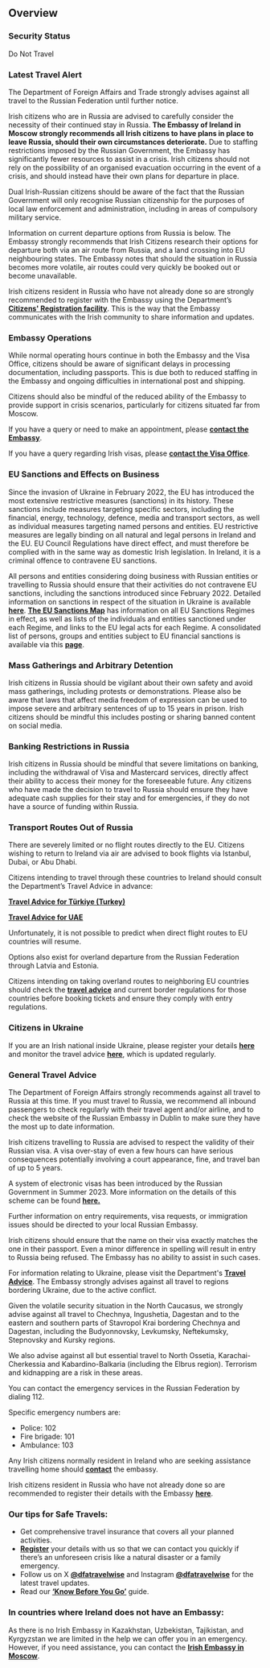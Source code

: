 ## Overview

### **Security Status**

Do Not Travel

### **Latest Travel Alert**

The Department of Foreign Affairs and Trade strongly advises against all travel to the Russian Federation until further notice.

Irish citizens who are in Russia are advised to carefully consider the necessity of their continued stay in Russia. **The Embassy of Ireland in Moscow strongly recommends all Irish citizens to have plans in place to leave Russia, should their own circumstances deteriorate.** Due to staffing restrictions imposed by the Russian Government, the Embassy has significantly fewer resources to assist in a crisis. Irish citizens should not rely on the possibility of an organised evacuation occurring in the event of a crisis, and should instead have their own plans for departure in place.

Dual Irish-Russian citizens should be aware of the fact that the Russian Government will only recognise Russian citizenship for the purposes of local law enforcement and administration, including in areas of compulsory military service.

Information on current departure options from Russia is below. The Embassy strongly recommends that Irish Citizens research their options for departure both via an air route from Russia, and a land crossing into EU neighbouring states. The Embassy notes that should the situation in Russia becomes more volatile, air routes could very quickly be booked out or become unavailable.

Irish citizens resident in Russia who have not already done so are strongly recommended to register with the Embassy using the Department’s [**Citizens' Registration facility**](https://www.ireland.ie/en/dfa/overseas-travel/citizens-registration/). This is the way that the Embassy communicates with the Irish community to share information and updates.

### **Embassy Operations**

While normal operating hours continue in both the Embassy and the Visa Office, citizens should be aware of significant delays in processing documentation, including passports. This is due both to reduced staffing in the Embassy and ongoing difficulties in international post and shipping.

Citizens should also be mindful of the reduced ability of the Embassy to provide support in crisis scenarios, particularly for citizens situated far from Moscow.

If you have a query or need to make an appointment, please [**contact the Embassy**](https://www.dfa.ie/irish-embassy/russia/contact-us/).

If you have a query regarding Irish visas, please [**contact the Visa Office**](https://www.dfa.ie/irish-embassy/russia/contact-us/visa-queries/).

### **EU Sanctions and Effects on Business**

Since the invasion of Ukraine in February 2022, the EU has introduced the most extensive restrictive measures (sanctions) in its history. These sanctions include measures targeting specific sectors, including the financial, energy, technology, defence, media and transport sectors, as well as individual measures targeting named persons and entities. EU restrictive measures are legally binding on all natural and legal persons in Ireland and the EU. EU Council Regulations have direct effect, and must therefore be complied with in the same way as domestic Irish legislation. In Ireland, it is a criminal offence to contravene EU sanctions.

All persons and entities considering doing business with Russian entities or travelling to Russia should ensure that their activities do not contravene EU sanctions, including the sanctions introduced since February 2022. Detailed information on sanctions in respect of the situation in Ukraine is available [**here**](https://www.gov.ie/en/publications/?q=&sort_by=published_date&type=press_releases&type=general_publications&type=speeches&organisation=department-of-foreign-affairs). [**The EU Sanctions Map**](https://www.sanctionsmap.eu/#/main) has information on all EU Sanctions Regimes in effect, as well as lists of the individuals and entities sanctioned under each Regime, and links to the EU legal acts for each Regime. A consolidated list of persons, groups and entities subject to EU financial sanctions is available via this [**page**](https://finance.ec.europa.eu/eu-and-world/sanctions-restrictive-measures/overview-sanctions-and-related-resources_en).

### **Mass Gatherings and Arbitrary Detention**

Irish citizens in Russia should be vigilant about their own safety and avoid mass gatherings, including protests or demonstrations. Please also be aware that laws that affect media freedom of expression can be used to impose severe and arbitrary sentences of up to 15 years in prison. Irish citizens should be mindful this includes posting or sharing banned content on social media.

### **Banking Restrictions in Russia**

Irish citizens in Russia should be mindful that severe limitations on banking, including the withdrawal of Visa and Mastercard services, directly affect their ability to access their money for the foreseeable future. Any citizens who have made the decision to travel to Russia should ensure they have adequate cash supplies for their stay and for emergencies, if they do not have a source of funding within Russia.

### **Transport Routes Out of Russia**

There are severely limited or no flight routes directly to the EU. Citizens wishing to return to Ireland via air are advised to book flights via Istanbul, Dubai, or Abu Dhabi.

Citizens intending to travel through these countries to Ireland should consult the Department’s Travel Advice in advance:

[**Travel Advice for Türkiye (Turkey)**](https://www.ireland.ie/en/dfa/overseas-travel/advice/turkiye/)

[**Travel Advice for UAE**](https://www.ireland.ie/en/dfa/overseas-travel/advice/united-arab-emirates/)

Unfortunately, it is not possible to predict when direct flight routes to EU countries will resume.

Options also exist for overland departure from the Russian Federation through Latvia and Estonia.

Citizens intending on taking overland routes to neighboring EU countries should check the [**travel advice**](https://www.ireland.ie/en/dfa/overseas-travel/advice/) and current border regulations for those countries before booking tickets and ensure they comply with entry regulations.

### **Citizens in Ukraine**

If you are an Irish national inside Ukraine, please register your details [**here**](https://www.ireland.ie/en/dfa/overseas-travel/citizens-registration/) and monitor the travel advice [**here**](https://www.ireland.ie/en/dfa/overseas-travel/advice/ukraine/), which is updated regularly.

### **General Travel Advice**

The Department of Foreign Affairs strongly recommends against all travel to Russia at this time. If you must travel to Russia, we recommend all inbound passengers to check regularly with their travel agent and/or airline, and to check the website of the Russian Embassy in Dublin to make sure they have the most up to date information.

Irish citizens travelling to Russia are advised to respect the validity of their Russian visa. A visa over-stay of even a few hours can have serious consequences potentially involving a court appearance, fine, and travel ban of up to 5 years.

A system of electronic visas has been introduced by the Russian Government in Summer 2023. More information on the details of this scheme can be found [**here.**](https://electronic-visa.kdmid.ru/)

Further information on entry requirements, visa requests, or immigration issues should be directed to your local Russian Embassy.

Irish citizens should ensure that the name on their visa exactly matches the one in their passport. Even a minor difference in spelling will result in entry to Russia being refused. The Embassy has no ability to assist in such cases.

For information relating to Ukraine, please visit the Department's [**Travel Advice**](https://www.ireland.ie/en/dfa/overseas-travel/advice/ukraine/). The Embassy strongly advises against all travel to regions bordering Ukraine, due to the active conflict.

Given the volatile security situation in the North Caucasus, we strongly advise against all travel to Chechnya, Ingushetia, Dagestan and to the eastern and southern parts of Stavropol Krai bordering Chechnya and Dagestan, including the Budyonnovsky, Levkumsky, Neftekumsky, Stepnovsky and Kursky regions.

We also advise against all but essential travel to North Ossetia, Karachai-Cherkessia and Kabardino-Balkaria (including the Elbrus region). Terrorism and kidnapping are a risk in these areas.

You can contact the emergency services in the Russian Federation by dialing 112.

Specific emergency numbers are:

* Police: 102
* Fire brigade: 101
* Ambulance: 103

Any Irish citizens normally resident in Ireland who are seeking assistance travelling home should [**contact**](https://www.dfa.ie/irish-embassy/russia/contact-us/) the embassy.

Irish citizens resident in Russia who have not already done so are recommended to register their details with the Embassy [**here**](https://www.ireland.ie/en/dfa/overseas-travel/citizens-registration/).

### **Our tips for Safe Travels:**

* Get comprehensive travel insurance that covers all your planned activities.
* [**Register**](https://www.ireland.ie/en/dfa/overseas-travel/citizens-registration/) your details with us so that we can contact you quickly if there’s an unforeseen crisis like a natural disaster or a family emergency.
* Follow us on X [**@dfatravelwise**](https://www.twitter.com/DFATravelWise) and Instagram [**@dfatravelwise**](https://www.instagram.com/dfatravelwise/) for the latest travel updates.
* Read our [**‘Know Before You Go’**](https://www.ireland.ie/en/dfa/overseas-travel/know-before-you-go/) guide.

### **In countries where Ireland does not have an Embassy:**

As there is no Irish Embassy in Kazakhstan, Uzbekistan, Tajikistan, and Kyrgyzstan we are limited in the help we can offer you in an emergency. However, if you need assistance, you can contact the [**Irish Embassy in Moscow**](https://www.dfa.ie/irish-embassy/russia/contact-us/).